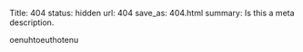 Title: 404
status: hidden
url: 404
save_as: 404.html
summary: Is this a meta description. 


oenuhtoeuthotenu 
